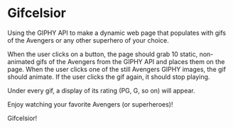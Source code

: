 # Gifcelsior

Using the GIPHY API to make a dynamic web page that populates with gifs of the Avengers or any other superhero of your choice. 

When the user clicks on a button, the page should grab 10 static, non-animated gifs of the Avengers from the GIPHY API and places them on the page.
When the user clicks one of the still Avengers GIPHY images, the gif should animate. If the user clicks the gif again, it should stop playing.

Under every gif, a display of its rating (PG, G, so on) will appear.

Enjoy watching your favorite Avengers (or superheroes)!

Gifcelsior!
